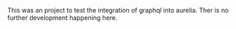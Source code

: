 This was an project to test the integration of graphql into aurelia.
Ther is no further development happening here.

